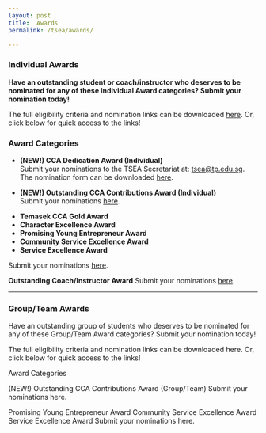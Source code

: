 ```yaml
---
layout: post
title:  Awards
permalink: /tsea/awards/

---
```


### Individual Awards

<b>Have an outstanding student or coach/instructor who deserves to be nominated for any of these Individual Award categories? Submit your nomination today!</b>

The full eligibility criteria and nomination links can be downloaded <a href="./images/TSEA2021-Individual Awards(1).pdf" download>here</a>. Or, click below for quick access to the links!

<h3>Award Categories</h3>

<p>
  <ul>
    <li><b>(NEW!) CCA Dedication Award (Individual)</b></li>
    Submit your nominations to the TSEA Secretariat at: <a href="mailto:tsea@tp.edu.sg">tsea@tp.edu.sg</a>. The nomination form can be downloaded <a href="./images/TSEA2021-CCADedication(Individual)NominationForm.xlsx" download>here</a>.<br>
  </ul>
  <ul>
    <li><b>(NEW!) Outstanding CCA Contributions Award (Individual)</b></li>
  Submit your nominations <a href="https://form.gov.sg/#!/60828a0317dde80011316ad5">here</a>.<br>
  </ul>
  <ul>
    <li><b>Temasek CCA Gold Award</b></li>
    <li><b>Character Excellence Award</b></li>
    <li><b>Promising Young Entrepreneur Award</b></li>
    <li><b>Community Service Excellence Award</b></li>
    <li><b>Service Excellence Award</b></li>
</ul>
</p>
<p>
Submit your nominations <a href="https://form.gov.sg/#!/60828a4e0f169a0011a684ae">here</a>.

<b>Outstanding Coach/Instructor Award</b>
Submit your nominations <a href="https://form.gov.sg/#!/60828a7afecb390011501f2b">here</a>.

---

### Group/Team Awards

Have an outstanding group of students who deserves to be nominated for any of these Group/Team Award categories? Submit your nomination today!

The full eligibility criteria and nomination links can be downloaded here. Or, click below for quick access to the links!

Award Categories

(NEW!) Outstanding CCA Contributions Award (Group/Team)
Submit your nominations here.

Promising Young Entrepreneur Award 
Community Service Excellence Award 
Service Excellence Award 
Submit your nominations here.

